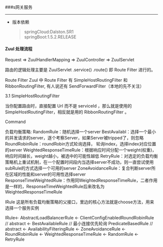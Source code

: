 
###s网关服务

---    
* 版本依赖
    >springCloud:Dalston.SR1     
    springBoot:1.5.2.RELEASE


#### Zuul 处理流程
Request => ZuulHandlerMapping => ZuulController => ZuulServlet

路由的逻辑处理主要是 ZuulServlet .service() .route() 即 Route Filter 进行的。

Route Filter
Zuul 中 Route Filter 有 SimpleHostRoutingFilter 和 RibbonRoutingFilter, 有人说还有 SendForwardFilter（本地的先不关注）

3.1 SimpleHostRoutingFilter

当你配置路由时，直接配置 Url 而不是 serviceId ，那么就是使用的 SimpleHostRoutingFilter，相反就是用的 RibbonRoutingFilter 。

Command


负载均衡策略:
    RandomRule：随机选择一个server
    BestAvailabl：选择一个最小的并发请求的server，逐个考察Server，如果Server被tripped了，则忽略
    RoundRobinRule：roundRobin方式轮询选择， 轮询index，选择index对应位置的server
    WeightedResponseTimeRule：根据响应时间分配一个weight(权重)，响应时间越长，weight越小，被选中的可能性越低
    RetryRule：对选定的负载均衡策略机上重试机制，在一个配置时间段内当选择server不成功，则一直尝试使用subRule的方式选择一个可用的server
    ZoneAvoidanceRule：复合判断server所在区域的性能和server的可用性选择server    
    ResponseTimeWeightedRule：作用同WeightedResponseTimeRule，二者作用是一样的，ResponseTimeWeightedRule后来改名为WeightedResponseTimeRule

IRule
这是所有负载均衡策略的父接口，里边的核心方法就是choose方法，用来选择一个服务实例

IRule<- AbstractLoadBalancerRule 
    <- ClientConfigEnabledRoundRobinRule // abstract
        <- BestAvailableRule // 最小连接优先轮询
            PredicateBasedRule // abstract
                 <- AvailabilityFilteringRule
                 <- ZoneAvoidanceRule
                  <- RoundRobinRule
                   <- WeightedResponseTimeRule
                    <- RandomRule
                     <- RetryRule



